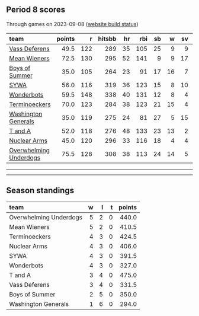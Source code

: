 

## Period 8 scores

Through games on 2023-09-08 ([website build status](https://github.com/brian-bot/pl-site/actions))


|team                   | points|   r| hitsbb| hr| rbi| sb|  w| sv|  so|   era|  whip|
|:----------------------|------:|---:|------:|--:|---:|--:|--:|--:|---:|-----:|-----:|
|[Vass Deferens](./vassdeferens)|   49.5| 122|    289| 35| 105| 25|  9|  9| 160| 4.318| 1.358|
|[Mean Wieners](./meanwieners)|   72.5| 130|    295| 52| 141|  9|  9| 17| 165| 3.857| 1.154|
|[Boys of Summer](./boysofsummer)|   35.0| 105|    264| 23|  91| 17| 16|  7| 171| 4.637| 1.385|
|[SYWA](./sywa)         |   56.0| 116|    319| 36| 123| 15|  8| 10| 176| 4.294| 1.223|
|[Wonderbots](./wonderbots)|   59.5| 148|    338| 40| 131| 12|  8|  4| 182| 5.109| 1.336|
|[Terminoeckers](./terminoeckers)|   70.0| 123|    284| 38| 123| 21| 15|  4| 177| 3.394| 1.040|
|[Washington Generals](./washingtongenerals)|   35.0| 119|    275| 24|  81| 27|  5| 15| 108| 4.514| 1.393|
|[T and A](./tanda)     |   52.0| 118|    276| 48| 133| 23| 13|  2| 163| 4.297| 1.356|
|[Nuclear Arms](./nucleararms)|   45.0| 120|    296| 33| 116| 18|  4|  4| 131| 4.219| 1.164|
|[Overwhelming Underdogs](./overwhelmingunderdogs)|   75.5| 128|    308| 38| 113| 24| 14|  5| 193| 3.672| 1.109|

* * *
* * *

## Season standings


|team                   |  w|  l|  t| points|
|:----------------------|--:|--:|--:|------:|
|Overwhelming Underdogs |  5|  2|  0|  440.0|
|Mean Wieners           |  5|  2|  0|  410.5|
|Terminoeckers          |  4|  3|  0|  424.5|
|Nuclear Arms           |  4|  3|  0|  406.0|
|SYWA                   |  4|  3|  0|  391.5|
|Wonderbots             |  4|  3|  0|  327.0|
|T and A                |  3|  4|  0|  475.0|
|Vass Deferens          |  3|  4|  0|  331.5|
|Boys of Summer         |  2|  5|  0|  350.0|
|Washington Generals    |  1|  6|  0|  294.0|


